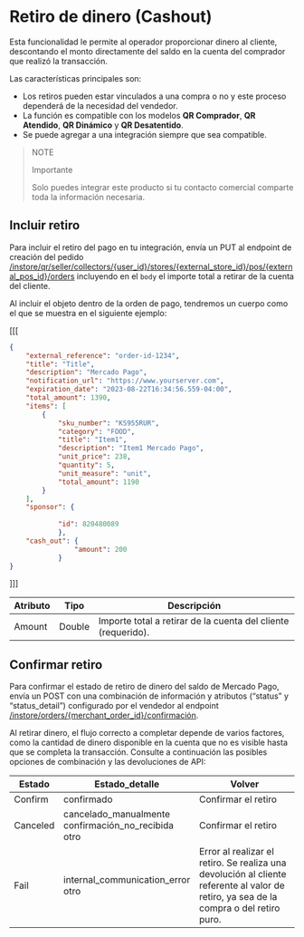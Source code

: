 # Retiro de dinero (Cashout)

Esta funcionalidad le permite al operador proporcionar dinero al cliente, descontando el monto directamente del saldo en la cuenta del comprador que realizó la transacción.

Las características principales son:
* Los retiros pueden estar vinculados a una compra o no y este proceso dependerá de la necesidad del vendedor.
* La función es compatible con los modelos **QR Comprador**, **QR Atendido**, **QR Dinámico** y **QR Desatentido**.
* Se puede agregar a una integración siempre que sea compatible.

> NOTE
>
> Importante
>
> Solo puedes integrar este producto si tu contacto comercial comparte toda la información necesaria.

## Incluir retiro

Para incluir el retiro del pago en tu integración, envía un PUT al endpoint de creación del pedido [/instore/qr/seller/collectors/{user_id}/stores/{external_store_id}/pos/{external_pos_id}/orders](https://www.mercadopago[FAKER][URL][DOMAIN]/developers/es/reference/instore_orders_v2/_instore_qr_seller_collectors_user_id_stores_external_store_id_pos_external_pos_id_orders/put) incluyendo en el `body` el importe total a retirar de la cuenta del cliente.

Al incluir el objeto dentro de la orden de pago, tendremos un cuerpo como el que se muestra en el siguiente ejemplo:

[[[
```json
​​{
    "external_reference": "order-id-1234",
    "title": "Title",
    "description": "Mercado Pago",
    "notification_url": "https://www.yourserver.com",
    "expiration_date": "2023-08-22T16:34:56.559-04:00",
    "total_amount": 1390,
    "items": [
        {
            "sku_number": "KS955RUR",
            "category": "FOOD",
            "title": "Item1",
            "description": "Item1 Mercado Pago",
            "unit_price": 238,
            "quantity": 5,
            "unit_measure": "unit",
            "total_amount": 1190
        }
    ],
    "sponsor": {
    
            "id": 820480089
            },
    "cash_out": {
                "amount": 200
            }
}
```
]]]

| Atributo | Tipo | Descripción |
|---|---|--- |
| Amount | Double | Importe total a retirar de la cuenta del cliente (requerido).|

## Confirmar retiro

Para confirmar el estado de retiro de dinero del saldo de Mercado Pago, envía un POST con una combinación de información y atributos (“status” y “status_detail”) configurado por el vendedor al endpoint [/instore/orders/{merchant_order_id}/confirmación](https://www.mercadopago[FAKER][URL][DOMAIN]/developers/es/reference/cashout-qr/_instore_orders_merchant_order_id_confirmation/post).
 
Al retirar dinero, el flujo correcto a completar depende de varios factores, como la cantidad de dinero disponible en la cuenta que no es visible hasta que se completa la transacción. Consulte a continuación las posibles opciones de combinación y las devoluciones de API:
 
| Estado | Estado_detalle | Volver |
| --- | --- |--- |
| Confirm | confirmado | Confirmar el retiro|
| Canceled | cancelado_manualmente <br/> confirmación_no_recibida <br/> otro | Confirmar el retiro |
| Fail | internal_communication_error <br/> otro | Error al realizar el retiro. Se realiza una devolución al cliente referente al valor de retiro, ya sea de la compra o del retiro puro.|